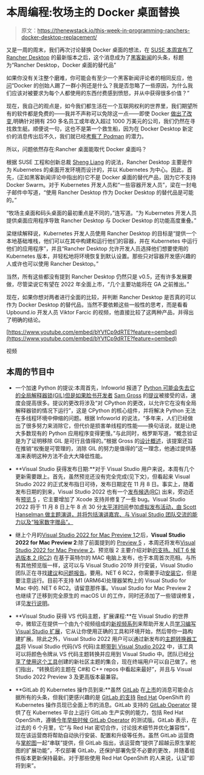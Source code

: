 # 本周编程:牧场主的 Docker 桌面替换

> 原文：<https://thenewstack.io/this-week-in-programming-ranchers-docker-desktop-replacement/>

又是一周的周末，我们再次讨论替换 Docker 桌面的想法，在 [SUSE 本周宣布了](https://finance.yahoo.com/news/suse-accelerates-pace-cloud-native-140000078.html) [Rancher Desktop](https://rancherdesktop.io/) 的最新版本之后，这个消息成为了[黑客新闻](https://news.ycombinator.com/item?id=28835690)的头条，标题为“Rancher Desktop，Docker 桌面的替代品”

如果你没有关注整个磨难，你可能会有至少一个黑客新闻评论者的相同反应，他[问](https://news.ycombinator.com/item?id=28836394)“Docker 的创始人踢了一群小狗还是什么？我是否忽略了一些原因，为什么我们应该对被要求为每个人都使用的东西付费感到愤怒，并从中获得很多价值？”

现在，我自己的观点是，如今我们都生活在一个互联网权利的世界里，我们期望所有的软件都是免费的——我并不声称可以免除这一点——即使 Docker [做出了改变](https://www.docker.com/blog/updating-product-subscriptions/),明确针对拥有 250 多名员工或年收入超过 1000 万美元的公司，我们仍然在寻找救生艇。顺便说一句，这也不是第一个救生船，因为在 Docker Desktop 新定价的消息传出后不久，我们就已经[考察了 Podman](https://thenewstack.io/this-week-in-programming-the-docker-dogpile-continues/) 的潜力。

所以，问题依然存在:Rancher 桌面能取代 Docker 桌面吗？

根据 SUSE 工程和创新总裁 [Sheng Liang](https://www.linkedin.com/in/shengliang) 的说法，Rancher Desktop 主要是作为 Kubernetes 的桌面开发环境而设计的，并以 Kubernetes 为中心。因此，首先，(正如黑客新闻评论中指出的)它不是 Docker 桌面的替代产品，因为它不支持 Docker Swarm。对于 Kubernetes 开发人员和“一些容器开发人员”，梁在一封电子邮件中写道，“使用 Rancher Desktop 作为 Docker Desktop 的替代品是可能的。”

“牧场主桌面和码头桌面的最初重点是不同的，”连写道。“为 Kubernetes 开发人员提供桌面应用程序导致 Rancher Desktop 与 Docker Desktop 的功能高度重叠。”

梁继续解释说，Kubernetes 开发人员使用 Rancher Desktop 的目标是“提供一个本地基础堆栈，他们可以在其中构建和运行他们的容器，并在 Kubernetes 中运行他们的应用程序”，并且“Rancher Desktop 允许开发人员选择他们想要使用的 Kubernetes 版本，并轻松地将环境恢复到默认设置。那些只对容器开发感兴趣的人或许也可以使用 Rancher Desktop。”

当然，所有这些都没有提到 Rancher Desktop 仍然只是 v0.5，还有许多发展要做，尽管梁说它有望在 2022 年全面上市，“几个主要功能将在 GA 之前推出。”

现在，如果你想对两者进行全面的比较，并判断 Rancher Desktop 是否真的可以作为 Docker Desktop 的替代品，当然不要依赖这些一般性的思考，而是看看 Upbound.io 开发人员 Viktor Farcic 的视频，他直接比较了这两种产品，并得出了明确的结论。

[https://www.youtube.com/embed/bYVfCp9dRTE?feature=oembed](https://www.youtube.com/embed/bYVfCp9dRTE?feature=oembed)

视频

## 本周的节目中

*   一个加速 Python 的提议:本周首先，Infoworld 报道了 [Python 可能会失去它的全局解释器锁(GIL)但是如果脸书开发者](https://www.infoworld.com/article/3637073/python-stands-to-lose-its-gil-and-gain-a-lot-of-speed.html#tk.rss_applicationdevelopment) [Sam Gross](https://mail.python.org/archives/list/python-dev@python.org/thread/ABR2L6BENNA6UPSPKV474HCS4LWT26GY/) 的[提议](https://mail.python.org/archives/list/python-dev@python.org/thread/ABR2L6BENNA6UPSPKV474HCS4LWT26GY/)被接受的话，速度会提高很多。提议的更改将涉及“对 CPython 的更改，以允许它在没有全局解释器锁的情况下运行”，这是 CPython 的核心组件，并将解决 Python 无法在多线程环境中伸缩的问题。根据 Infoworld 的说法，“多年来，人们已经做出了很多努力来消除它，但代价是损害单线程的性能——换句话说，就是让绝大多数现有的 Python 应用程序变得更慢。”与此同时，格罗斯写道，“概念验证是为了证明移除 GIL 是可行且值得的。”根据 Gross 的[设计概述](https://docs.google.com/document/d/18CXhDb1ygxg-YXNBJNzfzZsDFosB5e6BfnXLlejd9l0/edit)，该提案还旨在推销“权衡是可管理的，消除 GIL 的努力是值得的”这一理念，他通过提供基准来表明这种方法不会大大降低性能。

*   **Visual Studio 获得发布日期:**对于 Visual Studio 用户来说，本周有几个更新需要跟上。首先，虽然预览还没有完全完成(见下文)，但看起来 Visual Studio 2022 的正式发布指日可待，发布日期定在 11 月 8 日。事实上，随着发布日期的到来，Visual Studio 2022 也有一个[发布候选(RC)](https://aka.ms/vs2022release) 出来，旁边还有[预览 5](https://aka.ms/vs2022preview) ，它主要增加了 Xcode 支持并修复了一些 bug。Visual Studio 2022 将于 11 月 8 日上午 8 点 30 分[太平洋时间](https://www.timeanddate.com/worldclock/converter.html?iso=20211108T163000&p1=234&p2=179&p3=136&p4=166&p5=33&p6=240&p7=248)参加[虚拟发布活动，由 Scott Hanselman 做主题演讲，并将包括演讲嘉宾、与 Visual Studio 团队交流的能力以及“独家数字赠品”。](https://aka.ms/vs2022launch)
*   继上个月的[Visual Studio 2022 for Mac Preview 1](https://devblogs.microsoft.com/visualstudio/visual-studio-2022-for-mac-preview-1-is-now-available/)之后，**Visual Studio 2022 for Mac Preview 2**:除了前面提到的 [Preview 5](https://aka.ms/vs2022preview) ，本周还将发布[Visual Studio 2022 for Mac Preview 2](https://devblogs.microsoft.com/visualstudio/visual-studio-2022-for-mac-preview-2-is-now-available/)。预览版 2 主要介绍对新[的支持。NET 6 候选版本 2 (RC2)](https://devblogs.microsoft.com/dotnet/announcing-net-6-release-candidate-2/) 在基于英特尔的 MAC 电脑上发布，也于本周首次亮相。与所有其他预览版一样，这可以与 Visual Studio 2019 并行安装，Visual Studio 团队正在寻找[建议](https://aka.ms/vsmac-suggestion)和[问题报告](https://docs.microsoft.com/visualstudio/mac/report-a-problem)。要用。NET 6 RC2，你需要手动[安装它](https://dotnet.microsoft.com/download/dotnet/6.0)，但是要注意运行。目前不支持 M1 (ARM64)处理器架构上的 Visual Studio for Mac 中的. NET 6 RC2。请留意那件事。Visual Studio for Mac Preview 2 也继续了迁移到完全原生的 macOS UI 的工作，同时还添加了一些错误修复，详见[发行说明](https://docs.microsoft.com/en-us/visualstudio/releases/2022/mac-release-notes-preview)。
*   **Visual Studio 获得 VS 代码主题，扩展课程:**在 Visual Studio 的世界中，微软正在提供一个由九个视频组成的[新视频系列](https://www.youtube.com/watch?v=aMsyHiso4Vs&list=PLReL099Y5nRdz9jvxuy_LgHFKowkx8tS4&index=1)来帮助开发人员[学习编写 Visual Studio 扩展](https://devblogs.microsoft.com/visualstudio/learn-to-write-visual-studio-extensions/)，它从让你使用正确的工具和环境开始，然后带你一路构建扩展。除此之外，Visual Studio 2022 用户可以通过新发布的[主题转换器工具](https://aka.ms/themeconverter)将 Visual Studio 代码(VS 代码)主题[带到 Visual Studio 2022](https://devblogs.microsoft.com/visualstudio/vs-code-themes-in-vs/) 中，该工具可以将颜色令牌从 VS 代码主题转换并应用到 Visual Studio 中。团队已经[分享了使用这个工具](https://aka.ms/vsthemes)创建的新社区主题的集合，现在终端用户可以自己做了。他们指出，“转换后的主题在 C#和 C++ repos 中看起来最好”，并且与 Visual Studio 2022 Preview 3 及更高版本最兼容。

*   **GitLab 的 Kubernetes 操作员到来:**虽然 [GitLab](https://about.gitlab.com/?utm_content=inline-mention) 在[上市](https://www.bloomberg.com/news/articles/2021-10-14/gitlab-jumps-22-in-u-s-initial-public-offering?srnd=deals)的消息可能会占据所有的头条，但我们更感兴趣的是 [GitLab 的支持](https://about.gitlab.com/blog/2021/10/12/open-shift-ga/) [Red Hat](https://www.openshift.com/try?utm_content=inline-mention) OpenShift 的 Kubernetes 操作员现已全面上市的消息。GitLab 支持的 [GitLab Operator](https://docs.gitlab.com/charts/installation/operator.html) 提供了在 Kubernetes 平台上运行 GitLab 生产实例的能力，包括 Red Hat OpenShift，遵循[今年早些时候 GitLab Operator](https://cloud.redhat.com/blog/test-the-new-gitlab-operator-for-openshift) 的测试版。GitLab 表示，在过去的 6 个月里，它“与 Red Hat 密切合作，讨论技术细节并优化兼容性”，现在该运营商将帮助自动执行安装、配置和升级等任务。虽然 GitLab 运营商与[掌舵图](https://docs.gitlab.com/charts/)一起“串联”提供，但 GitLab 指出，该运营商“提供了超越云原生掌舵图的扩展功能”，不仅部署 GitLab，还保护部署免受不必要的更改，并随着组件版本更新保持最新。对于那些使用 Red Hat OpenShift 的人来说，认证“即将到来”。

<svg xmlns:xlink="http://www.w3.org/1999/xlink" viewBox="0 0 68 31" version="1.1"><title>Group</title> <desc>Created with Sketch.</desc></svg>